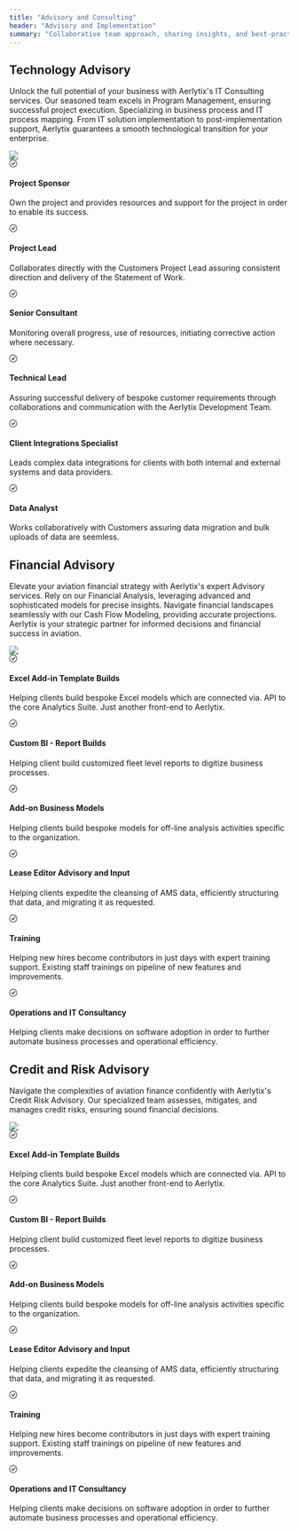 ```yaml
---
title: "Advisory and Consulting"
header: "Advisory and Implementation"
summary: "Collaborative team approach, sharing insights, and best-practices for Aerlytix platform and customer success"
---
```


<article class="py-5 px-5">
  <div class="container">
    <div class="row gx-lg-5">
      <div class="col-md-5">
        <h2 class="fw-bold mb-5">Technology Advisory</h2>
        <p>Unlock the full potential of your business with Aerlytix's IT Consulting services. Our seasoned team excels in Program Management, ensuring successful project execution. Specializing in business process and IT process mapping. From IT solution implementation to post-implementation support, Aerlytix guarantees a smooth technological transition for your enterprise.</p>
      </div>
      <div class="col-md-7">
        <img class="card image__feature" src="https://placehold.co/600x400" />
      </div>
    </div>
  </div>

  <div class="container px-4 py-5">
    <div class="row row-cols-1 row-cols-md-12 align-items-md-center g-5 py-5">
      <div class="col">
        <div class="row row-cols-1 row-cols-sm-2 g-5">
          <div class="col d-flex flex-column gap-2">
            <div class="fs-4">
              <svg xmlns="http://www.w3.org/2000/svg" width="1em" height="1em" fill="currentColor" class="bi" viewBox="0 0 16 16">
                <path d="M8 15A7 7 0 1 1 8 1a7 7 0 0 1 0 14m0 1A8 8 0 1 0 8 0a8 8 0 0 0 0 16"/>
                <path d="m10.97 4.97-.02.022-3.473 4.425-2.093-2.094a.75.75 0 0 0-1.06 1.06L6.97 11.03a.75.75 0 0 0 1.079-.02l3.992-4.99a.75.75 0 0 0-1.071-1.05"/>
              </svg>
            </div>
            <h4>Project Sponsor</h4>
            <p>Own the project and provides resources and support for the project in order to enable its success.</p>
          </div>
          <div class="col d-flex flex-column gap-2">
            <div class="fs-4">
              <svg xmlns="http://www.w3.org/2000/svg" width="1em" height="1em" fill="currentColor" class="bi" viewBox="0 0 16 16">
                <path d="M8 15A7 7 0 1 1 8 1a7 7 0 0 1 0 14m0 1A8 8 0 1 0 8 0a8 8 0 0 0 0 16"/>
                <path d="m10.97 4.97-.02.022-3.473 4.425-2.093-2.094a.75.75 0 0 0-1.06 1.06L6.97 11.03a.75.75 0 0 0 1.079-.02l3.992-4.99a.75.75 0 0 0-1.071-1.05"/>
              </svg>
            </div>
            <h4>Project Lead</h4>
            <p>Collaborates directly with the Customers Project Lead assuring consistent direction and delivery of the Statement of Work.</p>
          </div>
          <div class="col d-flex flex-column gap-2">
            <div class="fs-4">
              <svg xmlns="http://www.w3.org/2000/svg" width="1em" height="1em" fill="currentColor" class="bi" viewBox="0 0 16 16">
                <path d="M8 15A7 7 0 1 1 8 1a7 7 0 0 1 0 14m0 1A8 8 0 1 0 8 0a8 8 0 0 0 0 16"/>
                <path d="m10.97 4.97-.02.022-3.473 4.425-2.093-2.094a.75.75 0 0 0-1.06 1.06L6.97 11.03a.75.75 0 0 0 1.079-.02l3.992-4.99a.75.75 0 0 0-1.071-1.05"/>
              </svg>
            </div>
            <h4>Senior Consultant</h4>
            <p>Monitoring overall progress, use of resources, initiating corrective action where necessary.</p>
          </div>
          <div class="col d-flex flex-column gap-2">
            <div class="fs-4">
              <svg xmlns="http://www.w3.org/2000/svg" width="1em" height="1em" fill="currentColor" class="bi" viewBox="0 0 16 16">
                <path d="M8 15A7 7 0 1 1 8 1a7 7 0 0 1 0 14m0 1A8 8 0 1 0 8 0a8 8 0 0 0 0 16"/>
                <path d="m10.97 4.97-.02.022-3.473 4.425-2.093-2.094a.75.75 0 0 0-1.06 1.06L6.97 11.03a.75.75 0 0 0 1.079-.02l3.992-4.99a.75.75 0 0 0-1.071-1.05"/>
              </svg>
            </div>
            <h4>Technical Lead</h4>
            <p>Assuring successful delivery of bespoke customer requirements through collaborations and communication with the Aerlytix Development Team.</p>
          </div>
          <div class="col d-flex flex-column gap-2">
            <div class="fs-4">
              <svg xmlns="http://www.w3.org/2000/svg" width="1em" height="1em" fill="currentColor" class="bi" viewBox="0 0 16 16">
                <path d="M8 15A7 7 0 1 1 8 1a7 7 0 0 1 0 14m0 1A8 8 0 1 0 8 0a8 8 0 0 0 0 16"/>
                <path d="m10.97 4.97-.02.022-3.473 4.425-2.093-2.094a.75.75 0 0 0-1.06 1.06L6.97 11.03a.75.75 0 0 0 1.079-.02l3.992-4.99a.75.75 0 0 0-1.071-1.05"/>
              </svg>
            </div>
            <h4>Client Integrations Specialist</h4>
            <p>Leads complex data integrations for clients with both internal and external systems and data providers.</p>
          </div>
          <div class="col d-flex flex-column gap-2">
            <div class="fs-4">
              <svg xmlns="http://www.w3.org/2000/svg" width="1em" height="1em" fill="currentColor" class="bi" viewBox="0 0 16 16">
                <path d="M8 15A7 7 0 1 1 8 1a7 7 0 0 1 0 14m0 1A8 8 0 1 0 8 0a8 8 0 0 0 0 16"/>
                <path d="m10.97 4.97-.02.022-3.473 4.425-2.093-2.094a.75.75 0 0 0-1.06 1.06L6.97 11.03a.75.75 0 0 0 1.079-.02l3.992-4.99a.75.75 0 0 0-1.071-1.05"/>
              </svg>
            </div>
            <h4>Data Analyst</h4>
            <p>Works collaboratively with Customers assuring data migration and bulk uploads of data are seemless.</p>
          </div>
        </div>
      </div>
    </div>
  </div>
</article>

<article class="section__product section__spacing-3">
  
  <div class="container">
    <div class="row gx-lg-5">
      <div class="col-md-5">
        <h2 class="fw-bold mb-5">Financial Advisory</h2>
        <p>Elevate your aviation financial strategy with Aerlytix's expert Advisory services. Rely on our Financial Analysis, leveraging advanced and sophisticated models for precise insights. Navigate financial landscapes seamlessly with our Cash Flow Modeling, providing accurate projections. Aerlytix is your strategic partner for informed decisions and financial success in aviation.</p>
      </div>
      <div class="col-md-7">
        <img class="card image__feature" src="https://placehold.co/600x400" />
      </div>
    </div>
  </div>

  <div class="container px-4 py-5">
    <div class="row row-cols-1 row-cols-md-12 align-items-md-center g-5 py-5">
      <div class="col">
        <div class="row row-cols-1 row-cols-sm-2 g-5">
          <div class="col d-flex flex-column gap-2">
            <div class="fs-4">
              <svg xmlns="http://www.w3.org/2000/svg" width="1em" height="1em" fill="currentColor" class="bi" viewBox="0 0 16 16">
                <path d="M8 15A7 7 0 1 1 8 1a7 7 0 0 1 0 14m0 1A8 8 0 1 0 8 0a8 8 0 0 0 0 16"/>
                <path d="m10.97 4.97-.02.022-3.473 4.425-2.093-2.094a.75.75 0 0 0-1.06 1.06L6.97 11.03a.75.75 0 0 0 1.079-.02l3.992-4.99a.75.75 0 0 0-1.071-1.05"/>
              </svg>
            </div>
            <h4>Excel Add-in Template Builds </h4>
            <p>Helping clients build bespoke Excel models which are connected via. API to the core Analytics Suite. Just another front-end to Aerlytix.</p>
          </div>
          <div class="col d-flex flex-column gap-2">
            <div class="fs-4">
              <svg xmlns="http://www.w3.org/2000/svg" width="1em" height="1em" fill="currentColor" class="bi" viewBox="0 0 16 16">
                <path d="M8 15A7 7 0 1 1 8 1a7 7 0 0 1 0 14m0 1A8 8 0 1 0 8 0a8 8 0 0 0 0 16"/>
                <path d="m10.97 4.97-.02.022-3.473 4.425-2.093-2.094a.75.75 0 0 0-1.06 1.06L6.97 11.03a.75.75 0 0 0 1.079-.02l3.992-4.99a.75.75 0 0 0-1.071-1.05"/>
              </svg>
            </div>
            <h4>Custom BI - Report Builds</h4>
            <p>Helping client build customized fleet level reports to digitize business processes.</p>
          </div>
          <div class="col d-flex flex-column gap-2">
            <div class="fs-4">
              <svg xmlns="http://www.w3.org/2000/svg" width="1em" height="1em" fill="currentColor" class="bi" viewBox="0 0 16 16">
                <path d="M8 15A7 7 0 1 1 8 1a7 7 0 0 1 0 14m0 1A8 8 0 1 0 8 0a8 8 0 0 0 0 16"/>
                <path d="m10.97 4.97-.02.022-3.473 4.425-2.093-2.094a.75.75 0 0 0-1.06 1.06L6.97 11.03a.75.75 0 0 0 1.079-.02l3.992-4.99a.75.75 0 0 0-1.071-1.05"/>
              </svg>
            </div>
            <h4>Add-on Business Models</h4>
            <p>Helping clients build bespoke models for off-line analysis activities specific to the organization.</p>
          </div>
          <div class="col d-flex flex-column gap-2">
            <div class="fs-4">
              <svg xmlns="http://www.w3.org/2000/svg" width="1em" height="1em" fill="currentColor" class="bi" viewBox="0 0 16 16">
                <path d="M8 15A7 7 0 1 1 8 1a7 7 0 0 1 0 14m0 1A8 8 0 1 0 8 0a8 8 0 0 0 0 16"/>
                <path d="m10.97 4.97-.02.022-3.473 4.425-2.093-2.094a.75.75 0 0 0-1.06 1.06L6.97 11.03a.75.75 0 0 0 1.079-.02l3.992-4.99a.75.75 0 0 0-1.071-1.05"/>
              </svg>
            </div>
            <h4>Lease Editor Advisory and Input</h4>
            <p>Helping clients expedite the cleansing of AMS data, efficiently structuring that data, and migrating it as requested. </p>
          </div>
          <div class="col d-flex flex-column gap-2">
            <div class="fs-4">
              <svg xmlns="http://www.w3.org/2000/svg" width="1em" height="1em" fill="currentColor" class="bi" viewBox="0 0 16 16">
                <path d="M8 15A7 7 0 1 1 8 1a7 7 0 0 1 0 14m0 1A8 8 0 1 0 8 0a8 8 0 0 0 0 16"/>
                <path d="m10.97 4.97-.02.022-3.473 4.425-2.093-2.094a.75.75 0 0 0-1.06 1.06L6.97 11.03a.75.75 0 0 0 1.079-.02l3.992-4.99a.75.75 0 0 0-1.071-1.05"/>
              </svg>
            </div>
            <h4>Training</h4>
            <p>Helping new hires become contributors in just days with expert training support. Existing staff trainings on pipeline of new features and improvements.</p>
          </div>
          <div class="col d-flex flex-column gap-2">
            <div class="fs-4">
              <svg xmlns="http://www.w3.org/2000/svg" width="1em" height="1em" fill="currentColor" class="bi" viewBox="0 0 16 16">
                <path d="M8 15A7 7 0 1 1 8 1a7 7 0 0 1 0 14m0 1A8 8 0 1 0 8 0a8 8 0 0 0 0 16"/>
                <path d="m10.97 4.97-.02.022-3.473 4.425-2.093-2.094a.75.75 0 0 0-1.06 1.06L6.97 11.03a.75.75 0 0 0 1.079-.02l3.992-4.99a.75.75 0 0 0-1.071-1.05"/>
              </svg>
            </div>
            <h4>Operations and IT Consultancy</h4>
            <p>Helping clients make decisions on software adoption in order to further automate business processes and operational efficiency.</p>
          </div>
        </div>
      </div>
    </div>
  </div>
</article>


<article class="section__product section__spacing-3">
  
  <div class="container">
    <div class="row gx-lg-5">
      <div class="col-md-5">
        <h2 class="fw-bold mb-5">Credit and Risk Advisory</h2>
        <p>Navigate the complexities of aviation finance confidently with Aerlytix's Credit Risk Advisory. Our specialized team assesses, mitigates, and manages credit risks, ensuring sound financial decisions.</p>
      </div>
      <div class="col-md-7">
        <img class="card image__feature" src="https://placehold.co/600x400" />
      </div>
    </div>
  </div>

  <div class="container px-4 py-5">
    <div class="row row-cols-1 row-cols-md-12 align-items-md-center g-5 py-5">
      <div class="col">
        <div class="row row-cols-1 row-cols-sm-2 g-5">
          <div class="col d-flex flex-column gap-2">
            <div class="fs-4">
              <svg xmlns="http://www.w3.org/2000/svg" width="1em" height="1em" fill="currentColor" class="bi" viewBox="0 0 16 16">
                <path d="M8 15A7 7 0 1 1 8 1a7 7 0 0 1 0 14m0 1A8 8 0 1 0 8 0a8 8 0 0 0 0 16"/>
                <path d="m10.97 4.97-.02.022-3.473 4.425-2.093-2.094a.75.75 0 0 0-1.06 1.06L6.97 11.03a.75.75 0 0 0 1.079-.02l3.992-4.99a.75.75 0 0 0-1.071-1.05"/>
              </svg>
            </div>
            <h4>Excel Add-in Template Builds </h4>
            <p>Helping clients build bespoke Excel models which are connected via. API to the core Analytics Suite. Just another front-end to Aerlytix.</p>
          </div>
          <div class="col d-flex flex-column gap-2">
            <div class="fs-4">
              <svg xmlns="http://www.w3.org/2000/svg" width="1em" height="1em" fill="currentColor" class="bi" viewBox="0 0 16 16">
                <path d="M8 15A7 7 0 1 1 8 1a7 7 0 0 1 0 14m0 1A8 8 0 1 0 8 0a8 8 0 0 0 0 16"/>
                <path d="m10.97 4.97-.02.022-3.473 4.425-2.093-2.094a.75.75 0 0 0-1.06 1.06L6.97 11.03a.75.75 0 0 0 1.079-.02l3.992-4.99a.75.75 0 0 0-1.071-1.05"/>
              </svg>
            </div>
            <h4>Custom BI - Report Builds</h4>
            <p>Helping client build customized fleet level reports to digitize business processes.</p>
          </div>
          <div class="col d-flex flex-column gap-2">
            <div class="fs-4">
              <svg xmlns="http://www.w3.org/2000/svg" width="1em" height="1em" fill="currentColor" class="bi" viewBox="0 0 16 16">
                <path d="M8 15A7 7 0 1 1 8 1a7 7 0 0 1 0 14m0 1A8 8 0 1 0 8 0a8 8 0 0 0 0 16"/>
                <path d="m10.97 4.97-.02.022-3.473 4.425-2.093-2.094a.75.75 0 0 0-1.06 1.06L6.97 11.03a.75.75 0 0 0 1.079-.02l3.992-4.99a.75.75 0 0 0-1.071-1.05"/>
              </svg>
            </div>
            <h4>Add-on Business Models</h4>
            <p>Helping clients build bespoke models for off-line analysis activities specific to the organization.</p>
          </div>
          <div class="col d-flex flex-column gap-2">
            <div class="fs-4">
              <svg xmlns="http://www.w3.org/2000/svg" width="1em" height="1em" fill="currentColor" class="bi" viewBox="0 0 16 16">
                <path d="M8 15A7 7 0 1 1 8 1a7 7 0 0 1 0 14m0 1A8 8 0 1 0 8 0a8 8 0 0 0 0 16"/>
                <path d="m10.97 4.97-.02.022-3.473 4.425-2.093-2.094a.75.75 0 0 0-1.06 1.06L6.97 11.03a.75.75 0 0 0 1.079-.02l3.992-4.99a.75.75 0 0 0-1.071-1.05"/>
              </svg>
            </div>
            <h4>Lease Editor Advisory and Input</h4>
            <p>Helping clients expedite the cleansing of AMS data, efficiently structuring that data, and migrating it as requested. </p>
          </div>
          <div class="col d-flex flex-column gap-2">
            <div class="fs-4">
              <svg xmlns="http://www.w3.org/2000/svg" width="1em" height="1em" fill="currentColor" class="bi" viewBox="0 0 16 16">
                <path d="M8 15A7 7 0 1 1 8 1a7 7 0 0 1 0 14m0 1A8 8 0 1 0 8 0a8 8 0 0 0 0 16"/>
                <path d="m10.97 4.97-.02.022-3.473 4.425-2.093-2.094a.75.75 0 0 0-1.06 1.06L6.97 11.03a.75.75 0 0 0 1.079-.02l3.992-4.99a.75.75 0 0 0-1.071-1.05"/>
              </svg>
            </div>
            <h4>Training</h4>
            <p>Helping new hires become contributors in just days with expert training support. Existing staff trainings on pipeline of new features and improvements.</p>
          </div>
          <div class="col d-flex flex-column gap-2">
            <div class="fs-4">
              <svg xmlns="http://www.w3.org/2000/svg" width="1em" height="1em" fill="currentColor" class="bi" viewBox="0 0 16 16">
                <path d="M8 15A7 7 0 1 1 8 1a7 7 0 0 1 0 14m0 1A8 8 0 1 0 8 0a8 8 0 0 0 0 16"/>
                <path d="m10.97 4.97-.02.022-3.473 4.425-2.093-2.094a.75.75 0 0 0-1.06 1.06L6.97 11.03a.75.75 0 0 0 1.079-.02l3.992-4.99a.75.75 0 0 0-1.071-1.05"/>
              </svg>
            </div>
            <h4>Operations and IT Consultancy</h4>
            <p>Helping clients make decisions on software adoption in order to further automate business processes and operational efficiency.</p>
          </div>
        </div>
      </div>
    </div>
  </div>
</article>



